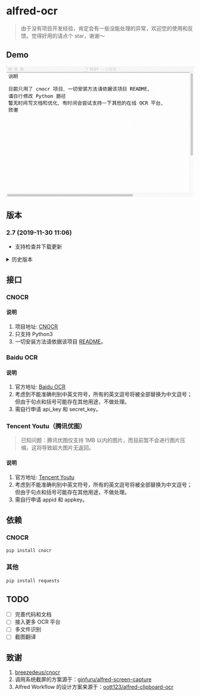 # alfred-ocr

> 由于没有项目开发经验，肯定会有一些没能处理的异常，欢迎您的使用和反馈。觉得好用的请点个 star，谢谢～

## Demo

![Demo](./demo.gif)

## 版本

### 2.7 (2019-11-30 11:06)

- 支持检查并下载更新

<details>
  <summary>历史版本</summary>

### 2.6 (2019-11-29 21:59)

- 支持腾讯优图
- 重写部分代码，为批量识图作准备

### 2.5 (2019-11-28 23:18)

- 优化速度：百度接口的 token 有效期为 2592000 s (30 d)，数据将被保存在`./baidu_api_token.json`并每 30 天更新一次，减少请求时间

### 2.4 (2019-11-28 10:49)

- 临时截图文件移动至`/tmp/ocr_screenshot.png`
- 不再使用`rm`删除临时文件

### 2.3 (2019-11-27 19:36)

- Python 路径由环境变量直接提供（需自行修改）
- api_key 由 Python 直接获取环境变量
  </details>

## 接口

### CNOCR

#### 说明

1. 项目地址: [CNOCR](https://github.com/breezedeus/cnocr)
2. 只支持 Python3
3. 一切安装方法请依据该项目 [README](https://github.com/breezedeus/cnocr/blob/master/README.md)。

### Baidu OCR

#### 说明

1. 官方地址: [Baidu OCR](https://ai.baidu.com/tech/ocr)
2. 考虑到不能准确判别中英文符号，所有的英文逗号将被全部替换为中文逗号；但由于句点和括号可能存在其他用途，不做处理。
3. 需自行申请 api_key 和 secret_key。

### Tencent Youtu（腾讯优图）

> 已知问题：腾讯优图仅支持 1MB 以内的图片，而目前暂不会进行图片压缩，这将导致超大图片无返回。

#### 说明

1. 官方地址: [Tencent Youtu](https://ai.qq.com/product/ocr.shtml#common)
2. 考虑到不能准确判别中英文符号，所有的英文逗号将被全部替换为中文逗号；但由于句点和括号可能存在其他用途，不做处理。
3. 需自行申请 appid 和 appkey。

## 依赖

### CNOCR

```python
pip install cnocr
```

### 其他

```python
pip install requests
```

## TODO

- [ ] 完善代码和文档
- [ ] 接入更多 OCR 平台
- [ ] 多文件识别
- [ ] 截图翻译

## 致谢

1. [breezedeus/cnocr](https://github.com/breezedeus/cnocr)
2. 调用系统截屏的方案源于：[ginfuru/alfred-screen-capture](https://github.com/ginfuru/alfred-screen-capture)
3. Alfred Workflow 的设计方案来源于：[oott123/alfred-clipboard-ocr](https://github.com/oott123/alfred-clipboard-ocr)
